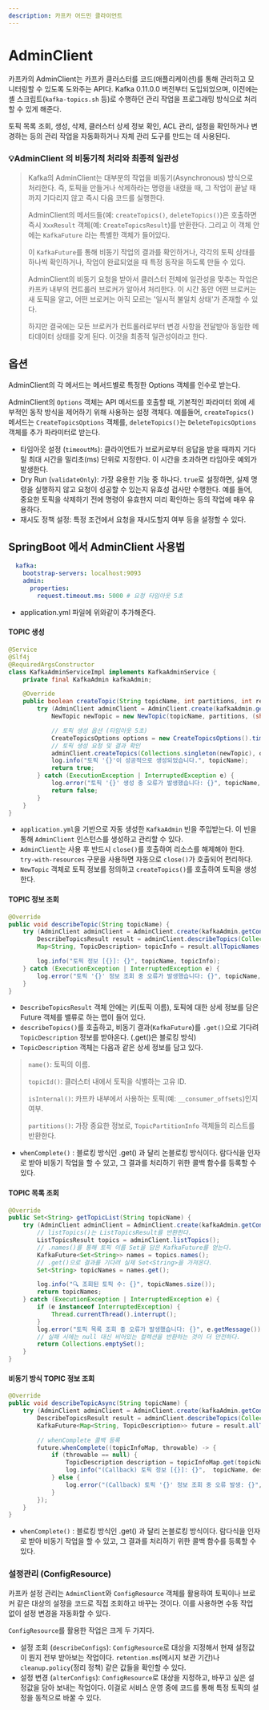 ```yaml
---
description: 카프카 어드민 클라이언트
---
```


# AdminClient

카프카의 AdminClient는 카프카 클러스터를 코드(애플리케이션)를 통해 관리하고 모니터링할 수 있도록 도와주는 API다. Kafka 0.11.0.0 버전부터 도입되었으며, 이전에는 셸 스크립트(`kafka-topics.sh` 등)로 수행하던 관리 작업을 프로그래밍 방식으로 처리할 수 있게 해준다.

토픽 목록 조회, 생성, 삭제, 클러스터 상세 정보 확인, ACL 관리, 설정을 확인하거나 변경하는 등의 관리 작업을 자동화하거나 자체 관리 도구를 만드는 데 사용된다.





### :bulb:AdminClient 의 비동기적 처리와 최종적 일관성

> Kafka의 AdminClient는 대부분의 작업을 비동기(Asynchronous) 방식으로 처리한다. 즉, 토픽을 만들거나 삭제하라는 명령을 내렸을 때, 그 작업이 끝날 때까지 기다리지 않고 즉시 다음 코드를 실행한다.
>
> AdminClient의 메서드들(예: `createTopics()`, `deleteTopics()`)은 호출하면 즉시 `XxxResult` 객체(예: `CreateTopicsResult`)를 반환한다. 그리고 이 객체 안에는 `KafkaFuture` 라는 특별한 객체가 들어있다.
>
> 이 `KafkaFuture`를 통해 비동기 작업의 결과를 확인하거나, 각각의 토픽 상태를 하나씩 확인하거나, 작업이 완료되었을 때 특정 동작을 하도록 만들 수 있다.
>
>
>
> &#x20;AdminClient의 비동기 요청을 받아서 클러스터 전체에 일관성을 맞추는 작업은 카프카 내부의 컨트롤러 브로커가 알아서 처리한다. 이 시간 동안 어떤 브로커는 새 토픽을 알고, 어떤 브로커는 아직 모르는 '일시적 불일치 상태'가 존재할 수 있다.
>
> 하지만 결국에는 모든 브로커가 컨트롤러로부터 변경 사항을 전달받아 동일한 메타데이터 상태를 갖게 된다. 이것을 최종적 일관성이라고 한다.





## 옵션

AdminClient의 각 메서드는 메서드별로 특정한 Options 객체를 인수로 받는다.

AdminClient의 `Options` 객체는 API 메서드를 호출할 때, 기본적인 파라미터 외에 세부적인 동작 방식을 제어하기 위해 사용하는 설정 객체다. 예를들어, `createTopics()` 메서드는 `CreateTopicsOptions` 객체를, `deleteTopics()`는 `DeleteTopicsOptions` 객체를 추가 파라미터로 받는다.

* 타임아웃 설정 (`timeoutMs`): 클라이언트가 브로커로부터 응답을 받을 때까지 기다릴 최대 시간을 밀리초(ms) 단위로 지정한다. 이 시간을 초과하면 타임아웃 예외가 발생한다.
* Dry Run (`validateOnly`): 가장 유용한 기능 중 하나다. `true`로 설정하면, 실제 명령을 실행하지 않고 요청이 성공할 수 있는지 유효성 검사만 수행한다. 예를 들어, 중요한 토픽을 삭제하기 전에 명령이 유효한지 미리 확인하는 등의 작업에 매우 유용하다.
* 재시도 정책 설정: 특정 조건에서 요청을 재시도할지 여부 등을 설정할 수 있다.









## SpringBoot 에서 AdminClient 사용법

```yaml
  kafka:
    bootstrap-servers: localhost:9093
    admin:
      properties:
        request.timeout.ms: 5000 # 요청 타임아웃 5초
```

* application.yml 파일에 위와같이 추가해준다.&#x20;



#### TOPIC 생성

```java
@Service
@Slf4j
@RequiredArgsConstructor
class KafkaAdminServiceImpl implements KafkaAdminService {
    private final KafkaAdmin kafkaAdmin;

    @Override
    public boolean createTopic(String topicName, int partitions, int replicationFactor) {
        try (AdminClient adminClient = AdminClient.create(kafkaAdmin.getConfigurationProperties())) { 
            NewTopic newTopic = new NewTopic(topicName, partitions, (short) replicationFactor);

            // 토픽 생성 옵션 (타임아웃 5초)
            CreateTopicsOptions options = new CreateTopicsOptions().timeoutMs(5000);
            // 토픽 생성 요청 및 결과 확인
            adminClient.createTopics(Collections.singleton(newTopic), options).all().get();
            log.info("토픽 '{}'이 성공적으로 생성되었습니다.", topicName);
            return true;
        } catch (ExecutionException | InterruptedException e) {
            log.error("토픽 '{}' 생성 중 오류가 발생했습니다: {}", topicName, e.getMessage());
            return false;
        }
    }
}
```

* `application.yml`을 기반으로 자동 생성한 `KafkaAdmin` 빈을 주입받는다. 이 빈을 통해 `AdminClient` 인스턴스를 생성하고 관리할 수 있다.
* `AdminClient`는 사용 후 반드시 `close()`를 호출하여 리소스를 해제해야 한다. `try-with-resources` 구문을 사용하면 자동으로 `close()`가 호출되어 편리하다.
* `NewTopic` 객체로 토픽 정보를 정의하고 `createTopics()`를 호출하여 토픽을 생성한다.





#### TOPIC 정보 조회

```java
@Override
public void describeTopic(String topicName) {
    try (AdminClient adminClient = AdminClient.create(kafkaAdmin.getConfigurationProperties())) {
        DescribeTopicsResult result = adminClient.describeTopics(Collections.singleton(topicName));
        Map<String, TopicDescription> topicInfo = result.allTopicNames().get();

        log.info("토픽 정보 [{}]: {}", topicName, topicInfo);
    } catch (ExecutionException | InterruptedException e) {
        log.error("토픽 '{}' 정보 조회 중 오류가 발생했습니다: {}", topicName, e.getMessage());
    }
}
```

* `DescribeTopicsResult`  객체 안에는 키(토픽 이름), 토픽에 대한 상세 정보를 담은 Future 객체를 밸류로 하는 맵이 들어 있다.
* `describeTopics()`를 호출하고, 비동기 결과(`KafkaFuture`)를 `.get()`으로 기다려 `TopicDescription` 정보를 받아온다. (.get()은 블로킹 방식)
* `TopicDescription` 객체는 다음과 같은 상세 정보를 담고 있다.

> `name()`: 토픽의 이름.
>
> `topicId()`: 클러스터 내에서 토픽을 식별하는 고유 ID.
>
> `isInternal()`: 카프카 내부에서 사용하는 토픽(예: `__consumer_offsets`)인지 여부.
>
> `partitions()`: 가장 중요한 정보로, `TopicPartitionInfo` 객체들의 리스트를 반환한다.

* `whenComplete()` : 블로킹 방식인 .get() 과 달리 논블로킹 방식이다. 람다식을 인자로 받아 비동기 작업을 할 수 있고, 그 결과를 처리하기 위한 콜백 함수를 등록할 수 있다.





#### &#x20;TOPIC 목록 조회

```java
@Override
public Set<String> getTopicList(String topicName) {
    try (AdminClient adminClient = AdminClient.create(kafkaAdmin.getConfigurationProperties())) {
        // listTopics()는 ListTopicsResult를 반환한다.
        ListTopicsResult topics = adminClient.listTopics();
        // .names()를 통해 토픽 이름 Set을 담은 KafkaFuture를 얻는다.
        KafkaFuture<Set<String>> names = topics.names();
        // .get()으로 결과를 기다려 실제 Set<String>을 가져온다.
        Set<String> topicNames = names.get();

        log.info("🔍 조회된 토픽 수: {}", topicNames.size());
        return topicNames;
    } catch (ExecutionException | InterruptedException e) {
        if (e instanceof InterruptedException) {
            Thread.currentThread().interrupt();
        }
        log.error("토픽 목록 조회 중 오류가 발생했습니다: {}", e.getMessage());
        // 실패 시에는 null 대신 비어있는 컬렉션을 반환하는 것이 더 안전하다.
        return Collections.emptySet();
    }
}
```





#### 비동기 방식 TOPIC 정보 조회

```java
@Override
public void describeTopicAsync(String topicName) {
    try (AdminClient adminClient = AdminClient.create(kafkaAdmin.getConfigurationProperties())) {
        DescribeTopicsResult result = adminClient.describeTopics(Collections.singleton(topicName));
        KafkaFuture<Map<String, TopicDescription>> future = result.allTopicNames();

        // whenComplete 콜백 등록
        future.whenComplete((topicInfoMap, throwable) -> {
            if (throwable == null) {
                TopicDescription description = topicInfoMap.get(topicName);
                log.info("(Callback) 토픽 정보 [{}]: {}",  topicName, description);
            } else {
                log.error("(Callback) 토픽 '{}' 정보 조회 중 오류 발생: {}",  topicName, throwable.getMessage());
            }
        });
    }
}
```

* `whenComplete()` : 블로킹 방식인 .get() 과 달리 논블로킹 방식이다. 람다식을 인자로 받아 비동기 작업을 할 수 있고, 그 결과를 처리하기 위한 콜백 함수를 등록할 수 있다.









### 설정관리 (ConfigResource)

카프카 설정 관리는 `AdminClient`와 `ConfigResource` 객체를 활용하여 토픽이나 브로커 같은 대상의 설정을 코드로 직접 조회하고 바꾸는 것이다. 이를 사용하면 수동 작업 없이 설정 변경을 자동화할 수 있다.



`ConfigResource`를 활용한 작업은 크게 두 가지다.

* 설정 조회 (`describeConfigs`): `ConfigResource`로 대상을 지정해서 현재 설정값이 뭔지 전부 받아보는 작업이다. `retention.ms`(메시지 보관 기간)나 `cleanup.policy`(정리 정책) 같은 값들을 확인할 수 있다.
* 설정 변경 (`alterConfigs`): `ConfigResource`로 대상을 지정하고, 바꾸고 싶은 설정값을 담아 보내는 작업이다. 이걸로 서비스 운영 중에 코드를 통해 특정 토픽의 설정을 동적으로 바꿀 수 있다.





















